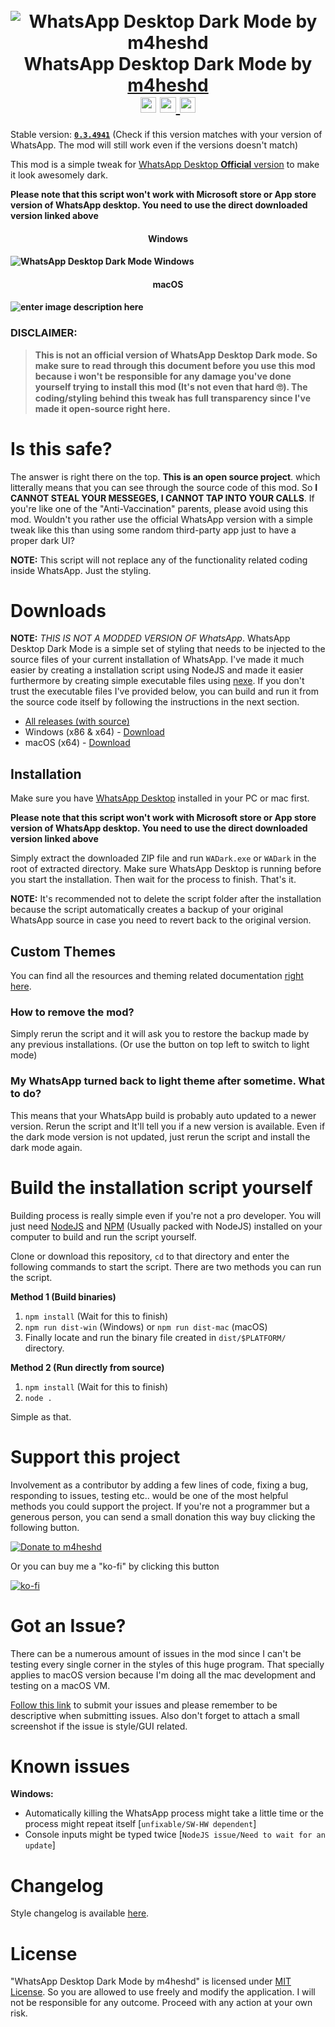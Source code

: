 
<h1 align="center">
  <br>
<img src="https://i.ibb.co/SJjdwmF/banner-logo.png" alt="WhatsApp Desktop Dark Mode by m4heshd">
  <br>
WhatsApp Desktop Dark Mode by <a href="https://github.com/m4heshd">m4heshd</a>
  <br>
<img src="https://img.shields.io/github/downloads/m4heshd/whatsapp-desktop-dark/total.svg?label=Downloads&logo=WhatsApp&color=5792ff&logoColor=5792ff&labelColor=272c35" alt="Total downloads" height="25.2">
<a href="https://github.com/m4heshd/whatsapp-desktop-dark/issues?q=is%3Aissue+is%3Aclosed" target="_blank">
    <img src="https://img.shields.io/github/issues-closed/m4heshd/whatsapp-desktop-dark?label=Issues&logo=github&color=5792ff&logoColor=5792ff&labelColor=272c35" alt="Closed issues" height="25.2">
</a>
<a href="https://t.me/wadarkmodechat" target="_blank">
    <img src="https://img.shields.io/static/v1?label=Telegram%20Chat&logo=Telegram&color=5792ff&logoColor=5792ff&labelColor=272c35&message=Join" alt="Join the chat on Telegram" height="25.2">
</a>
  <br>
</h1>

Stable version: [**`0.3.4941`**](https://github.com/m4heshd/whatsapp-desktop-dark/releases/tag/0.3.4941) (Check if this version matches with your version of WhatsApp. The mod will still work even if the versions doesn't match)

This mod is a simple tweak for [WhatsApp Desktop **Official** version](https://www.whatsapp.com/download/) to make it look awesomely dark.

**Please note that this script won't work with Microsoft store or App store version of WhatsApp desktop. You need to use the direct downloaded version linked above**
<h4 align="center"> Windows <h4>

![WhatsApp Desktop Dark Mode Windows](https://i.ibb.co/fnrk4p4/Screenshot.png)

<h4 align="center"> macOS <h4>

![enter image description here](https://i.ibb.co/hy333DT/Screenshot-mac.png)

### DISCLAIMER:
> **This is not an official version of WhatsApp Desktop Dark mode. So make sure to read through this document before you use this mod because i won't be responsible for any damage you've done yourself trying to install this mod (It's not even that hard 🙄). The coding/styling behind this tweak has full transparency since I've made it open-source right here.**

# Is this safe?
The answer is right there on the top. **This is an open source project**. which litterally means that you can see through the source code of this mod. So **I CANNOT STEAL YOUR MESSEGES, I CANNOT TAP INTO YOUR CALLS**. If you're like one of the "Anti-Vaccination" parents, please avoid using this mod. Wouldn't you rather use the official WhatsApp version with a simple tweak like this than using some random third-party app just to have a proper dark UI?

**NOTE:** This script will not replace any of the functionality related coding inside WhatsApp. Just the styling.

# Downloads

**NOTE:** *THIS IS NOT A MODDED VERSION OF WhatsApp*. WhatsApp Desktop Dark Mode is a simple set of styling that needs to be injected to the source files of your current installation of WhatsApp. I've made it much easier by creating a installation script using NodeJS and made it easier furthermore by creating simple executable files using [nexe](https://github.com/nexe/nexe). If you don't trust the executable files I've provided below, you can build and run it from the source code itself by following the instructions in the next section.

 - [All releases (with source)](https://github.com/m4heshd/whatsapp-desktop-dark/releases)
 - Windows (x86 & x64) - [Download](https://github.com/m4heshd/whatsapp-desktop-dark/releases/download/0.3.4941/WADark-0.3.4941-Windows.zip)
 -  macOS (x64) - [Download](https://github.com/m4heshd/whatsapp-desktop-dark/releases/download/0.3.4941/WADark-0.3.4941-macOS.zip)

## Installation

Make sure you have [WhatsApp Desktop](https://www.whatsapp.com/download/) installed in your PC or mac first.

**Please note that this script won't work with Microsoft store or App store version of WhatsApp desktop. You need to use the direct downloaded version linked above**

Simply extract the downloaded ZIP file and run `WADark.exe` or `WADark` in the root of extracted directory. Make sure WhatsApp Desktop is running before you start the installation. Then wait for the process to finish. That's it.

**NOTE:** It's recommended not to delete the script folder after the installation because the script automatically creates a backup of your original WhatsApp source in case you need to revert back to the original version.

## Custom Themes

You can find all the resources and theming related documentation [right here](https://github.com/m4heshd/whatsapp-desktop-dark/tree/master/themes).

### How to remove the mod?
Simply rerun the script and it will ask you to restore the backup made by any previous installations. (Or use the button on top left to switch to light mode)

### My WhatsApp turned back to light theme after sometime. What to do?
This means that your WhatsApp build is probably auto updated to a newer version. Rerun the script and It'll tell you if a new version is available. Even if the dark mode version is not updated, just rerun the script and install the dark mode again.

# Build the installation script yourself

Building process is really simple even if you're not a pro developer. You will just need [NodeJS](https://nodejs.org) and [NPM](https://www.npmjs.com/) (Usually packed with NodeJS) installed on your computer to build and run the script yourself.

Clone or download this repository, `cd` to that directory and enter the following commands to start the script. There are two methods you can run the script.

**Method 1 (Build binaries)**

 1. `npm install`  (Wait for this to finish)
 2. `npm run dist-win` (Windows) or `npm run dist-mac` (macOS)
 3. Finally locate and run the binary file created in `dist/$PLATFORM/` directory.

**Method 2 (Run directly from source)**

 1. `npm install`  (Wait for this to finish)
 2.  `node .`

Simple as that.

# Support this project

Involvement as a contributor by adding a few lines of code, fixing a bug, responding to issues, testing etc.. would be one of the most helpful methods you could support the project. If you're not a programmer but a generous person, you can send a small donation this way buy clicking the following button.

[![Donate to m4heshd](https://i.ibb.co/3vQTMts/paypal-donate-icon-7.png)](https://www.paypal.me/mpwk?locale.x=en_US)

Or you can buy me a "ko-fi" by clicking this button

[![ko-fi](https://i.ibb.co/QmQknmc/ko-fi.png)](https://ko-fi.com/m4heshd)

# Got an Issue?

There can be a numerous amount of issues in the mod since I can't be testing every single corner in the styles of this huge program. That specially applies to macOS version because I'm doing all the mac development and testing on a macOS VM.

[Follow this link](https://github.com/m4heshd/whatsapp-desktop-dark/issues) to submit your issues and please remember to be descriptive when submitting issues. Also don't forget to attach a small screenshot if the issue is style/GUI related.

# Known issues

**Windows:**

 - Automatically killing the WhatsApp process might take a little time or the process might repeat itself [`unfixable/SW-HW dependent`]
 - Console inputs might be typed twice [`NodeJS issue/Need to wait for an update`]

# Changelog

Style changelog is available [here](changelog.txt).

# License
"WhatsApp Desktop Dark Mode by m4heshd" is licensed under [MIT License](LICENSE). So you are allowed to use freely and modify the application. I will not be responsible for any outcome. Proceed with any action at your own risk.
